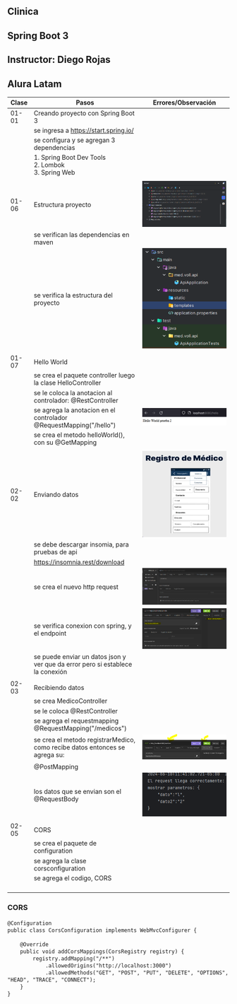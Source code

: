 ## Clinica
## Spring Boot 3
## Instructor: Diego Rojas
## Alura Latam

| Clase | Pasos                                                                          | Errores/Observación     |
|-------|--------------------------------------------------------------------------------|-------------------------|
| 01-01 | Creando proyecto con Spring Boot 3                                             |                         |
|       | se ingresa a https://start.spring.io/                                          |                         |
|       | se configura y se agregan 3 dependencias                                       |                         |
|       | 1. Spring Boot Dev Tools<br/>2. Lombok <br/>3. Spring Web                      |                         |
|       |                                                                                |                         |
| 01-06 | Estructura proyecto                                                            | ![img.png](img.png)     |
|       | se verifican las dependencias en maven                                         |                         |
|       | se verifica la estructura del proyecto                                         | ![img_1.png](img_1.png) |
|       |                                                                                |                         |
| 01-07 | Hello World                                                                    |                         |
|       | se crea el paquete controller luego la clase HelloController                   |                         |
|       | se le coloca la anotacion al controlador: @RestController                      |                         |
|       | se agrega la anotacion en el controlador @RequestMapping("/hello")             | ![img_2.png](img_2.png) |
|       | se crea el metodo helloWorld(), con su @GetMapping                             |                         |
|       |                                                                                |                         |
| 02-02 | Enviando datos                                                                 | ![img_3.png](img_3.png) |
|       | se debe descargar insomia, para pruebas de api                                 |                         |
|       | https://insomnia.rest/download                                                 |                         |
|       | se crea el nuevo http request                                                  | ![img_4.png](img_4.png) |
|       | se verifica conexion con spring, y el endpoint                                 | ![img_5.png](img_5.png) |
|       | se puede enviar un datos json y ver que da error pero si establece la conexión |                         |
|       |                                                                                |                         |
| 02-03 | Recibiendo datos                                                               |                         |
|       | se crea MedicoController                                                       |                         |
|       | se le coloca @RestController                                                   |                         |
|       | se agrega el requestmapping  @RequestMapping("/medicos")                       |                         |
|       | se crea el metodo registrarMedico, como recibe datos entonces se agrega su:    | ![img_6.png](img_6.png) |
|       | @PostMapping                                                                   |                         |
|       | los datos que se envian son el @RequestBody                                    | ![img_7.png](img_7.png) |
|       |                                                                                |                         |
| 02-05 | CORS                                                                           |                         |
|       | se crea el paquete de configuration                                            |                         |
|       | se agrega la clase corsconfiguration                                           |                         |
|       | se agrega el codigo, CORS                                                      |                         |
|       |                                                                                |                         |
|       |                                                                                |                         |
|       |                                                                                |                         |
|       |                                                                                |                         |


### CORS
    @Configuration
    public class CorsConfiguration implements WebMvcConfigurer {
    
        @Override
        public void addCorsMappings(CorsRegistry registry) {
            registry.addMapping("/**")
                .allowedOrigins("http://localhost:3000")
                .allowedMethods("GET", "POST", "PUT", "DELETE", "OPTIONS", "HEAD", "TRACE", "CONNECT");
        }
    }
